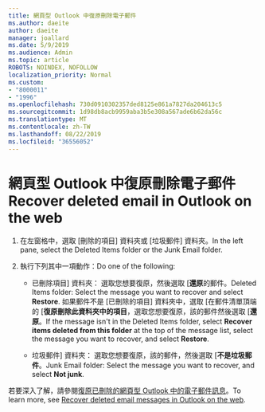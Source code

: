 ```yaml
---
title: 網頁型 Outlook 中復原刪除電子郵件
ms.author: daeite
author: daeite
manager: joallard
ms.date: 5/9/2019
ms.audience: Admin
ms.topic: article
ROBOTS: NOINDEX, NOFOLLOW
localization_priority: Normal
ms.custom:
- "8000011"
- "1996"
ms.openlocfilehash: 730d0910302357ded8125e861a7827da204613c5
ms.sourcegitcommit: 1d98db8acb9959aba3b5e308a567ade6b62da56c
ms.translationtype: MT
ms.contentlocale: zh-TW
ms.lasthandoff: 08/22/2019
ms.locfileid: "36556052"
---
```

# <a name="recover-deleted-email-in-outlook-on-the-web"></a><span data-ttu-id="48090-102">網頁型 Outlook 中復原刪除電子郵件</span><span class="sxs-lookup"><span data-stu-id="48090-102">Recover deleted email in Outlook on the web</span></span>

1. <span data-ttu-id="48090-103">在左窗格中，選取 [刪除的項目] 資料夾或 [垃圾郵件] 資料夾。</span><span class="sxs-lookup"><span data-stu-id="48090-103">In the left pane, select the Deleted Items folder or the Junk Email folder.</span></span>

2. <span data-ttu-id="48090-104">執行下列其中一項動作：</span><span class="sxs-lookup"><span data-stu-id="48090-104">Do one of the following:</span></span>

    - <span data-ttu-id="48090-105">已刪除項目] 資料夾： 選取您想要復原，然後選取 [**還原**的郵件。</span><span class="sxs-lookup"><span data-stu-id="48090-105">Deleted Items folder: Select the message you want to recover and select **Restore**.</span></span> <span data-ttu-id="48090-106">如果郵件不是 [已刪除的項目] 資料夾中，選取 [在郵件清單頂端的 [**復原刪除此資料夾中的項目**，選取您想要復原，該的郵件然後選取 [**還原**。</span><span class="sxs-lookup"><span data-stu-id="48090-106">If the message isn't in the Deleted Items folder, select **Recover items deleted from this folder** at the top of the message list, select the message you want to recover, and select **Restore**.</span></span>

    - <span data-ttu-id="48090-107">垃圾郵件] 資料夾： 選取您想要復原，該的郵件，然後選取 [**不是垃圾郵件**。</span><span class="sxs-lookup"><span data-stu-id="48090-107">Junk Email folder: Select the message you want to recover, and select **Not junk**.</span></span>

<span data-ttu-id="48090-108">若要深入了解，請參閱[復原已刪除的網頁型 Outlook 中的電子郵件訊息](https://support.office.com/article/a8ca78ac-4721-4066-95dd-571842e9fb11)。</span><span class="sxs-lookup"><span data-stu-id="48090-108">To learn more, see [Recover deleted email messages in Outlook on the web](https://support.office.com/article/a8ca78ac-4721-4066-95dd-571842e9fb11).</span></span>